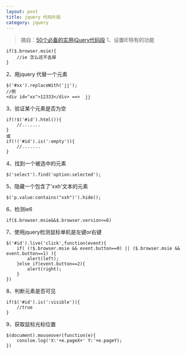 ```yaml
---
layout: post
title: jquery 代码片段
category: jquery
---
```


>摘自：[50个必备的实用jQuery代码段](http://bbs.html5cn.org/thread-2613-1-18.html '50个必备的实用jQuery代码段')
1、设置IE特有的功能

    if($.browser.msie){
        //ie 怎么还不去屎
    }

2、用jquery 代替一个元素

    $('#xx').replaceWith('jj');
    //例
    <div id="xx">12333</div> ==>  jj

3、验证某个元素是否为空

    if(!$('#id').html()){
        //.......
	}
    或
    if(!('#id').is(':empty')){
        //.......
    }

4、找到一个被选中的元素

    $('select').find('option:selected');

5、隐藏一个包含了'xxh'文本的元素

    $('p.value:contains("xxh")').hide();

6、检测ie6

    if($.browser.msie&&$.browser.version<=6)


7、使用jquery检测鼠标单机是左键or右键

    $('#id').live('click',function(event){
        if( (!$.browser.msie && event.button==0) || ($.browser.msie && event.button==1) ){
            alert(left);
        }else if(event.button==2){
            alert(right);
        }
    })

8、判断元素是否可见

    if($('#id').is(':visible')){
        //true
    }

9、获取鼠标光标位置

    $(document).mouseover(function(e){
        consloe.log('X:'+e.pageX+' Y:'+e.pageY);
    })